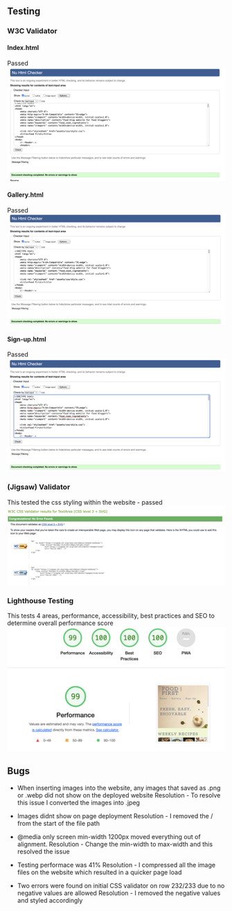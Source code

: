 ## Testing

### W3C Validator

#### Index.html
Passed
<img src="assets/readme.md-images/index page w3c pass.png">

#### Gallery.html
Passed
<img src="assets/readme.md-images/gallery w3c pass.png">

#### Sign-up.html
Passed
<img src="assets/readme.md-images/sign-up w3c pass.png">

### (Jigsaw) Validator
This tested the css styling within the website - passed
<img src="assets/readme.md-images/jigsaw css pass.png">

### Lighthouse Testing
This tests 4 areas, performance, accessibility, best practices and SEO to determine overall performance score
<img src="assets/readme.md-images/lighthouse.png">


## Bugs

- When inserting images into the website, any images that saved as .png or .webp did not show on the deployed website
Resolution - To resolve this issue I converted the images into .jpeg

- Images didnt show on page deployment
Resolution - I removed the / from the start of the file path

- @media only screen min-width 1200px moved everything out of alignment.
Resolution - Change the min-width to max-width and this resolved the issue

- Testing performace was 41%
Resolution - I compressed all the image files on the website which resulted in a quicker page load

- Two errors were found on initial CSS validator on row 232/233 due to no negative values are allowed
Resolution - I removed the negative values and styled accordingly